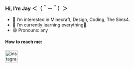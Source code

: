 ### Hi, I’m **Jay** ＜（＾－＾）＞

- 💜 I’m interested in Minecraft, Design, Coding, The Sims4.
- 🌱 I’m currently learning everything👀.
- 😄 Pronouns: any
 
#### How to reach me:
 
[<img src='https://cdn.jsdelivr.net/npm/simple-icons@3.0.1/icons/instagram.svg' alt='instagram' height='40'>](https://www.instagram.com/jay_ljlp/)  


<!---
JayJLP/JayJLP is a ✨ special ✨ repository because its `README.md` (this file) appears on your GitHub profile.
You can click the Preview link to take a look at your changes.
--->
